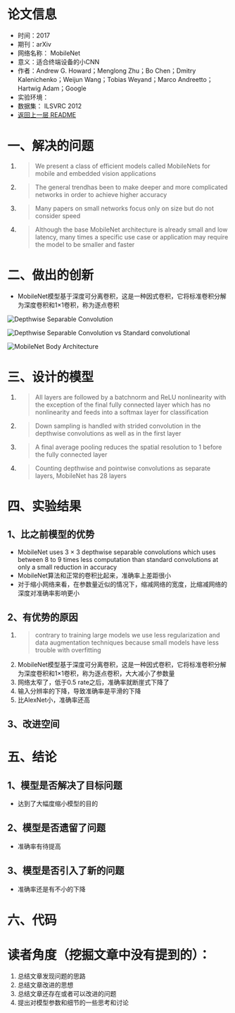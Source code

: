 # 论文信息
- 时间：2017
- 期刊：arXiv
- 网络名称： MobileNet
- 意义：适合终端设备的小CNN
- 作者：Andrew G. Howard；Menglong Zhu；Bo Chen；Dmitry Kalenichenko；Weijun Wang；Tobias Weyand；Marco Andreetto；Hartwig Adam；Google
- 实验环境：
- 数据集： ILSVRC 2012
- [返回上一层 README](../README.md)

# 一、解决的问题
1. >We present a class of efficient models called MobileNets for mobile and embedded vision applications
2. >The general trendhas been to make deeper and more complicated networks in order to achieve higher accuracy
3. >Many papers on small networks focus only on size but do not consider speed
4. >Although the base MobileNet architecture is already small and low latency, many times a specific use case or application may require the model to be smaller and faster

# 二、做出的创新
- MobileNet模型基于深度可分离卷积，这是一种因式卷积，它将标准卷积分解为深度卷积和1×1卷积，称为逐点卷积

![Depthwise Separable Convolution](../pictures/MobileNet/Depthwise%20Separable%20Convolution.png)

![Depthwise Separable Convolution vs Standard convolutional](../pictures/MobileNet/Depthwise%20Separable%20Conv%20vs%20standard.png)

![MobileNet Body Architecture](../pictures/MobileNet/MobileNet%20Body%20Architecture.png)

# 三、设计的模型
1. >All layers are followed by a batchnorm and ReLU nonlinearity with the exception
of the final fully connected layer which has no nonlinearity and feeds into a softmax layer for classification
2. >Down sampling is handled with strided convolution in the depthwise convolutions as well as in the first layer
3. >A final average pooling reduces the spatial resolution to 1 before the fully
connected layer
4. >Counting depthwise and pointwise convolutions as separate layers, MobileNet has 28 layers

# 四、实验结果
## 1、比之前模型的优势
- MobileNet uses 3 × 3 depthwise separable convolutions which uses between 8 to 9 times less computation than standard convolutions at only a small reduction in accuracy
- MobileNet算法和正常的卷积比起来，准确率上差距很小
- 对于缩小网络来看，在参数量近似的情况下，缩减网络的宽度，比缩减网络的深度对准确率影响更小

## 2、有优势的原因
1. >contrary to training large models we use less regularization and data augmentation techniques because small models have less trouble with overfitting
2. MobileNet模型基于深度可分离卷积，这是一种因式卷积，它将标准卷积分解为深度卷积和1×1卷积，称为逐点卷积，大大减小了参数量
3. 网络太窄了，低于0.5 rate之后，准确率就断崖式下降了
4. 输入分辨率的下降，导致准确率是平滑的下降
5. 比AlexNet小，准确率还高

## 3、改进空间

# 五、结论

## 1、模型是否解决了目标问题
- 达到了大幅度缩小模型的目的
## 2、模型是否遗留了问题
- 准确率有待提高
## 3、模型是否引入了新的问题
- 准确率还是有不小的下降
# 六、代码

# 读者角度（挖掘文章中没有提到的）：
1. 总结文章发现问题的思路
2. 总结文章改进的思想
3. 总结文章还存在或者可以改进的问题
4. 提出对模型参数和细节的一些思考和讨论